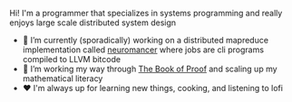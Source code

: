 Hi! I'm a programmer that specializes in systems programming and really enjoys large scale distributed system design

- 🔭 I’m currently (sporadically) working on a distributed mapreduce implementation called [neuromancer](https://github.com/alyssaverkade/neuromancer) where jobs are cli programs compiled to LLVM bitcode
- 🌱 I’m working my way through [The Book of Proof](https://www.people.vcu.edu/~rhammack/BookOfProof/) and scaling up my mathematical literacy
- :heart: I'm always up for learning new things, cooking, and listening to lofi
